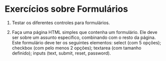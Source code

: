 # Exercícios sobre Formulários

1. Testar os diferentes controles para formulários.

2. Faça uma página HTML simples que contenha um formulário. Ele deve ser sobre um assunto específico, combinando com o resto da página. Este formulário deve ter os seguintes elementos: select (com 5 opções); checkbox (com pelo menos 2 opções); textarea (com tamanho definido); inputs (text, submit, reset, password).